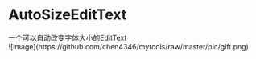 ﻿# AutoSizeEditText
<div>一个可以自动改变字体大小的EditText</div>
![image](https://github.com/chen4346/mytools/raw/master/pic/gift.png)